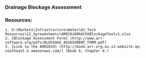 ### Drainage Blockage Assessment 

### Resources:
    1. X:\Markets\Infrastructure\Water\01_Tech Resources\12_Spreadsheets\ARR2016Bk6Ch6BlockageToolv1.xlsx
    2. [Blockage Assessment Form] (http://www.arr-software.org/pdfs/BLOCKAGE_ASSESSMENT_FORM.pdf)
    3. [Link to the ARR2019] (http://book.arr.org.au.s3-website-ap-southeast-2.amazonaws.com/) (Book 6, Chapter 6.)

### 
    
